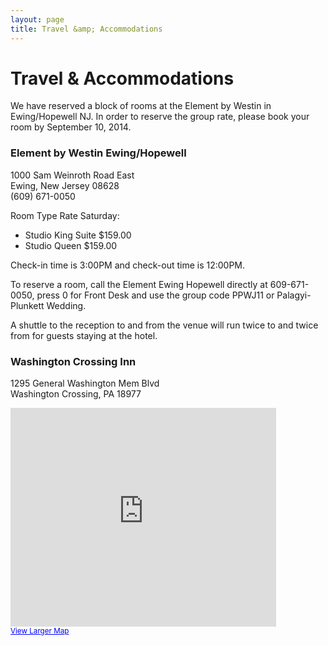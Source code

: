 ```yaml
---
layout: page
title: Travel &amp; Accommodations
---
```


# Travel &amp; Accommodations

We have reserved a block of rooms at the Element by Westin in Ewing/Hopewell NJ.
In order to reserve the group rate, please book your room by September 10, 2014.

### Element by Westin Ewing/Hopewell
1000 Sam Weinroth Road East  
Ewing, New Jersey 08628  
(609) 671-0050

Room Type Rate Saturday:

- Studio King Suite $159.00
- Studio Queen $159.00

Check-in time is 3:00PM and check-out time is 12:00PM.

To reserve a room, call the Element Ewing Hopewell directly at 609-671-0050, press 0 for Front Desk and use the group code PPWJ11 or Palagyi-Plunkett Wedding.

A shuttle to the reception to and from the venue will run twice to and twice from for guests staying at the hotel.


### Washington Crossing Inn
1295 General Washington Mem Blvd  
Washington Crossing, PA 18977

<iframe width="425" height="350" frameborder="0" scrolling="no" marginheight="0" marginwidth="0" src="https://maps.google.com/maps?ie=UTF8&amp;f=d&amp;daddr=Washington+Crossing+Inn,+1295+General+Washington+Memorial+Blvd,+Washington+Crossing,+PA+18977&amp;geocode=Cclhk28XrCpjFZHUZgIdjI6J-yEJbNmGFaN4-g&amp;gl=US&amp;hl=en&amp;t=m&amp;ll=40.293521,-74.871156&amp;spn=0.006295,0.008253&amp;output=embed"></iframe><br /><small><a href="https://maps.google.com/maps?ie=UTF8&amp;f=d&amp;daddr=Washington+Crossing+Inn,+1295+General+Washington+Memorial+Blvd,+Washington+Crossing,+PA+18977&amp;geocode=Cclhk28XrCpjFZHUZgIdjI6J-yEJbNmGFaN4-g&amp;gl=US&amp;hl=en&amp;t=m&amp;ll=40.293521,-74.871156&amp;spn=0.006295,0.008253&amp;source=embed" style="color:#0000FF;text-align:left">View Larger Map</a></small>
